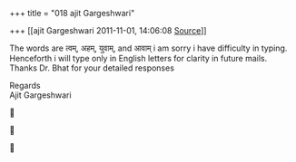 +++
title = "018 ajit Gargeshwari"

+++
[[ajit Gargeshwari	2011-11-01, 14:06:08 [Source](https://groups.google.com/g/samskrita/c/9yGsspd7uTE)]]



The words are त्वम्, अहम्, युवाम्, and आवाम् i am sorry i have difficulty in typing. Henceforth i will type only in English letters for clarity in future mails. Thanks Dr. Bhat for your detailed responses  
  
Regards  
Ajit Gargeshwari  
  

> 
> > 
> >   
> > 
> > 
> > 
> > 







